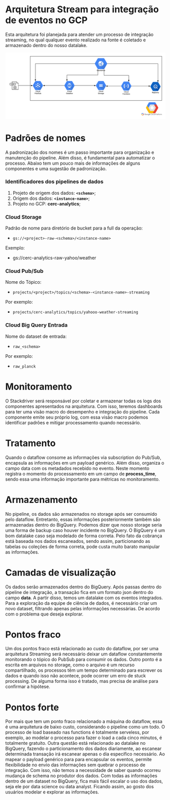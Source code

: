 
# Arquitetura Stream para integração de eventos no GCP

Esta arquitetura foi planejada para atender um processo de integração streaming, no qual qualquer evento realizado na fonte  é coletado e armazenado dentro do nosso datalake.

![Arquitetura](design_arquitetura.png)


# Padrões de nomes

A padronização dos nomes é um passo importante para organização e manutenção do pipeline. Além disso, é fundamental para automatizar o processo. Abaixo tem um pouco mais de informações de alguns componentes e uma sugestão de padronização.

### Identificadores dos pipelines de dados

1.  Projeto de origem dos dados: **`<schema>`**;
2.  Origem dos dados: **`<instance-name>`**;
3.  Projeto no GCP: **cerc-analytics**;

### Cloud Storage

Padrão de nome para diretório de bucket para a full da operação:

-   `gs://<project>-raw-<schema>/<instance-name>`

Exemplo:

-   gs://cerc-analytics-raw-yahoo/weather

### Cloud Pub/Sub

Nome do Tópico:

-   ```projects/<project>/topics/<schema>-<instance-name>-streaming```

Por exemplo:

-   `projects/cerc-analytics/topics/yahooo-weather-streaming`

### Cloud Big Query Entrada

Nome do dataset de entrada:

-   `raw_<schema>`

Por exemplo:

-   `raw_planck`

# Monitoramento
O Stackdriver será responsável por coletar e armazenar todas os logs dos componentes apresentados na arquitetura. Com isso, teremos dashboards para ter uma visão macro do desempenho e integração do pipeline.
Cada componente emite seu próprio log, com essa visão macro podemos identificar padrões e mitigar processamento quando necessário.

# Tratamento
Quando o dataflow consome as informações via subscription do Pub/Sub, encapsula as informações em um payload genérico. Além disso, organiza o campo data com os metadados recebido no evento. Neste momento registra o momento do processamento em um campo de **process_time**, sendo essa uma informação importante para métricas no monitoramento.

# Armazenamento
No pipeline, os dados são armazenados no storage após ser consumido pelo dataflow. Entretanto, essas informações posteriormente também são armazenadas dentro do BigQuery. Podemos dizer que nosso storage seria uma forma de backup caso houver incidente no BigQuery.
O BigQuery é um bom datalake caso seja modelado de forma correta. Pelo fato da cobrança está baseada nos dados escaneados, sendo assim, particionando as tabelas ou coleções de forma correta, pode custa muito barato manipular as informações.

# Camadas de visualização

Os dados serão armazenados dentro do BigQuery. Após passas dentro do pipeline de integração, a transação fica em um formato json dentro do campo **data**. A partir disso, temos um datalake com os eventos integrados.
Para a exploração da equipe de ciência de dados, é necessário criar um novo dataset, filtrando apenas pelas informações necessárias. De acordo com o problema que deseja explorar.

# Pontos fraco
Um dos pontos fraco está relacionado ao custo do dataflow, por ser uma arquitetura Streaming será necessário deixar um dataflow constantemente monitorando o tópico do PubSub para consumir os dados.
Outro ponto é a escrita em arquivos no storage, como o arquivo é um recurso compartilhado, os processos têm um tempo determinado para escrever os dados e quando isso não acontece, pode ocorrer um erro de stuck processing. De alguma forma isso é tratado, mas precisa de análise para confirmar a hipótese.

# Pontos forte
Por mais que tem um ponto fraco relacionado a máquina do dataflow, essa é uma arquitetura de baixo custo, considerando o pipeline como um todo.
O processo de load baseado nas functions é totalmente serveless, por exemplo, ao modelar o processo para fazer o load a cada cinco minutos, é totalmente gratuito.
Outra questão está relacionado ao datalake no BigQuery, fazendo o particionamento dos dados diariamente, ao escanear determinada transação irá escanear apenas o dia específico necessário.
Ao mapear o payload genérico para para encapsular os eventos, permite flexibilidade no envio das informações sem quebrar o processo de integração. Com isso, não temos a necessidade de saber quando ocorreu mudança de schema no produtor dos dados.
Com todas as informações dentro de um dataset no BigQuery, fica mais fácil escalar o uso dos dados, seja ele por data science ou data analyst. Ficando assim, ao gosto dos usuários modelar e explorar as informações.

